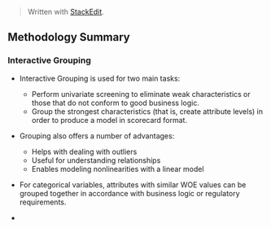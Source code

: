 > Written with [StackEdit](https://stackedit.io/).

## Methodology Summary

### Interactive Grouping

- Interactive Grouping is used for two main tasks:
	- Perform univariate screening to eliminate weak characteristics or those that do not conform to good business logic.
	- Group the strongest characteristics (that is, create attribute levels) in order to produce a model in scorecard format.

- Grouping also offers a number of advantages:
	- Helps with dealing with outliers
	- Useful for understanding relationships
	- Enables modeling nonlinearities with a linear model

- For categorical variables, attributes with similar WOE values can be grouped together in accordance with business logic or regulatory requirements.
- 

<!--stackedit_data:
eyJoaXN0b3J5IjpbNTc5ODMzODgxXX0=
-->